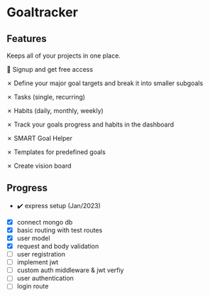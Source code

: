 
# Goaltracker

## Features

Keeps all of your projects in one place.

:construction_worker: Signup and get free access

&#10007; Define your major goal targets and break it into smaller subgoals

&#10007; Tasks (single, recurring)

&#10007; Habits (daily, monthly, weekly)

&#10007; Track your goals progress and habits in the dashboard

&#10007; SMART Goal Helper

&#10007; Templates for predefined goals

&#10007; Create vision board

## Progress

- :heavy_check_mark: express setup (Jan/2023)
- [x] connect mongo db
- [x] basic routing with test routes
- [x] user model
- [x] request and body validation
- [ ] user registration
- [ ] implement jwt
- [ ] custom auth middleware & jwt verfiy
- [ ] user authentication 
- [ ] login route